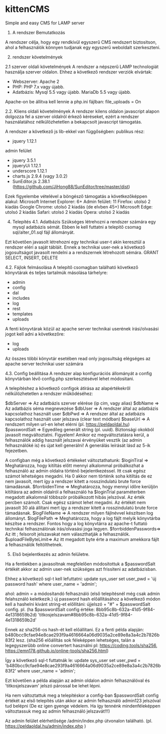 # kittenCMS
Simple and easy CMS for LAMP server

1. A rendszer Bemutatkozás

A rendszer célja, hogy egy rendkívül egyszerű CMS rendszert biztositson, ahol
a felhasználók könnyen tudjanak egy egyszerű weboldalt szerkeszteni.

2. rendszer követelmények

2.1 szerver oldali követelmények
A rendszer a népszerű LAMP technologiát használja szerver oldalon.
Ehhez a következő rendszer verziók elvártak:

- Webszerver: Apache 2
- PHP:        PHP 7.x vagy újabb.
- Adatbázis:  Mysql 5.5 vagy újabb.
              MariaDb 5.5 vagy újabb.

Apache-on be állitva kell lennie a php.ini fájlban:
file_uploads = On

2.2. Kliens oldali követelmények
A rendszer kilens oldalon javascript alapon dolgozza fel a szerver oldalról
érkező kéréseket, ezért a rendszer használatához nélkülözhetetlen a bekapcsolt
javascript támogatás.

A rendszer a következő js lib-ekkel van függőségben:
publikus rész:
- jquery 1.12.1

admin felület
- jquery 3.5.1
- jqueryUi 1.12.1
- underscore 1.12.1
- charts.js 2.9.4 (vagy 3.0.2)
- SunEditor.js 2.38.1  (https://github.com/JiHong88/SunEditor/tree/master/dist)

Ezek figyelembe vételével a böngésző támogatás a következőképpen alakul:
Microsoft Internet Explorer: 6+ Admin felület: 11
Firefox: utolsó 2 kiadás
Google Chrome: utolsó 2 kiadás (de elvben 45+)
Microsoft Edge: utolsó 2 kiadás
Safari: utolsó 2 kiadás
Opera: utolsó 2 kiadás

4. Telepítés
4.1. Adatbázis
Szükséges létrehozni a rendszer számára egy mysql adatbázis sémát. Ebben le kell
futtatni a telepitő csomag sql/alter_01.sql fájl állományát.

Ezt követően javasolt létrehozni egy technikai user-t akin keresztül a rendszer
eléri a saját tábláit.
Ennek a technikai user-nek a következő jogosultságot javasolt rendelni a
a rendszernek létrehozott sémára.
GRANT SELECT, INSERT, DELETE

4.2. Fájlok felmásolása
A telepítő csomagban található következő könyvtárak és teljes tartalmúk
másolása tárhelyre:
- admin
- config
- dal
- includes
- log
- rest
- templates
- uploads

A fenti könyvtárak közül az apache server technikai userének írási/olvasási jogot
kell adni a következőre:
- log
- uploads

Az összes többi könyvtár esetében read only jogosultság elégséges az apache
server technikai user számára

4.3. Config beállitása
A rendszer alap konfigurációs állományát a config könyvtárban lévő config.php
szerkesztésével lehet módositani.

A telepítéshez a következő configok átírása az alapértékekről nélkülözhetetlen a
rendszer működéséhez:

$dbServer           => Az adatbázis szerver elérése (ip cim, vagy alias)
$dbName             => Az adatbázis séma megnevezése
$dbUser             => A rendszer által az adatbázis kapcsolathoz használt user
$dbPwd              => A rendszer által az adatbázis kapcsolathoz használt user
                       jelszava (clear text módban)
$baseUrl            => A rendszert milyen url-en lehet elérni
                       (pl. https://peldaoldal.hu)
$passwordSalt       => Egyedileg generált string (pl. uuid).
                       Biztonsági okokból javasolt megváltoztatni.
                       Figyelem! Amikor ez megváltoztatásra kerül, a felhasználók
                       addig használt jelszavai érvényüket vesztik (az admin
                       felhasználóké is) és újat kell generálni!
                       A generálás leírását lásd az 5-ik fejezetben.

A configban még a következő értékeket változtathatunk:
$loginTiral         => Meghatározza, hogy kitiltás előtt mennyi alkalommal
                       próbálkozhat a felhasználó az admin oldalra történő
                       bejelentkezéssel.
                       Itt csak egész számot lehetséges megadni.
                       Ha 0 akkor nem történik soha kitiltás
                       de ez nem javasolt, mert így a rendszer kitett a
                       rosszindulatú brute force támadásnak.
$forrbidenTime      => Meghatározza, hogy mennyi időre kerüljön kitiltásra
                       az admin oldalról a felhasználó ha $loginTrial
                       paraméterben megadott alkalomnál többször próbálkozott
                       hibás jelszóval. Az érték percben számolt. Csak egész számot
                       lehet megadni.
                       Az értékét nem javasolt 30 alá állítani mert így a rendszer
                       kitett a rosszindulatú brute force támadásnak.
$logFileName        => A rendszer milyen fájlnévvel készítsen log állományt.
$logFilePath        => Meghatározza, hogy a log fájlt melyik könyvtárba készítse
                       a rendszer.
                       Fontos hogy a log könyvtárra az apache-t futtató
                       technikai felhasználónak írás/olvasási joga legyen.
$forrbiddenPasswords=> Az itt ; felsorolt jelszavakat nem választhatják a
                       felhasználók.
$uploadFileByteLimit=> Az itt megadott byte érte a maximum amekkora fájlt a
                       felhasználók feltölthetnek.

5. Első bejelentkezés az admin felületre.

Ha a fentiekben a javasoltnak megfelelően módosítottuk a $passwordSalt
értékét akkor az admin user-nek szükséges azt frissiteni az adatbázisban.

Ehhez a következő sql-t kell lefuttatni:
update sys_user set user_pwd = 'új password hash' where user_name = 'admin';

ahol:
admin = a módosítandó felhasználó (első telepítésnél még csak admin
felahsználó keletkezik.)
új password hash előállításához a következő módon kell a hashelni kivánt string-et
előllítáni:
újjelszó + "#" + $passwordSalt config.
pl. (ha $passwordSalt config értéke: 8bb95c8b-632a-41d5-9f84-4e1318659b2d)
'titkosjelszavam#8bb95c8b-632a-41d5-9f84-4e1318659b2d'

Ennek az sha256-os hash-ét kell előállítani. Ez a fenti példa alapján:
b480bcc9cfae94e8cae293f9a4616664a06d9035a2ce89e8a3a4c2b7826b83f2 lesz.
(sha256 előállítás sok féleképpen lehetséges, talán a legegyszerűbb online
convertert használni pl: https://coding.tools/sha256,
https://emn178.github.io/online-tools/sha256.html)

Így a következő sql-t futtatnák le:
update sys_user set
user_pwd = 'b480bcc9cfae94e8cae293f9a4616664a06d9035a2ce89e8a3a4c2b7826b83f2'
where user_name = 'admin';

Ezt követően a példa alapján az admin oldalon admin felhasználóval és
'titkosjelszavam' jelszó párossal be lehet lépni.

Ha nem változtattuk meg a telepítéskor a config-ban $passwordSalt config értékét
az első telepítés után akkor az admin felhasználó admin123 jelszóval tud belépni
(De ez igen gyenge védelem. Ha így tennénk mindenféleképpen változtassuk meg
az admin felhasználó jelszavát!!!)

Az admin felület elérhetősége /admin/index.php útvonalon található.
(pl. https://peldaoldal.hu/admin/index.php )

